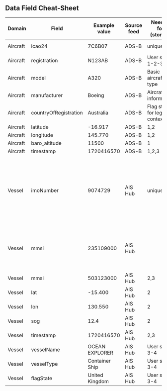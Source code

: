 ## Data Field Cheat-Sheet

| Domain | Field | Example value | Source feed | Needed for (stories) | Notes |
|---|---|---|---|---|---|
| Aircraft | icao24 | 7C6B07 | ADS-B | unique ID | becomes PK in graph |
| Aircraft | registration | N123AB | ADS-B | User story 1-2-3 |None|
| Aircraft | model | A320 | ADS-B | Basic aircraft type | None |
| Aircraft | manufacturer | Boeing | ADS-B | Aircraft information | None |
| Aircraft | countryOfRegistration | Australia | ADS-B | Flag state for legal context | ISO 2-letter code or full name |
| Aircraft | latitude | -16.917 | ADS-B | 1,2 | — |
| Aircraft | longitude | 145.770 | ADS-B | 1,2 | — |
| Aircraft | baro_altitude | 11500 | ADS-B | 1 | metres |
| Aircraft | timestamp | 1720416570 | ADS-B | 1,2,3 | UNIX |
| Vessel | imoNumber | 9074729 | AIS Hub | unique ID | seven-digit unique identifier<br>International Maritime Organization number - Crucial unique, permanent identifier |
| Vessel | mmsi | 235109000 | AIS Hub | | This is a 9-digit number, starting with the MID for the flag state |
| Vessel | mmsi | 503123000 | AIS Hub | 2,3 | PK |
| Vessel | lat | -15.400 | AIS Hub | 2 | — |
| Vessel | lon | 130.550 | AIS Hub | 2 | — |
| Vessel | sog | 12.4 | AIS Hub | 2 | speed over ground (kn) |
| Vessel | timestamp | 1720416570 | AIS Hub | 2,3 | UNIX |
| Vessel | vesselName | OCEAN EXPLORER | AIS Hub | User story 3-4 | None |
| Vessel | vesselType | Container Ship | AIS Hub | User story 3-4 | None |
| Vessel | flagState | United Kingdom | AIS Hub | User story 3-4 |None |
